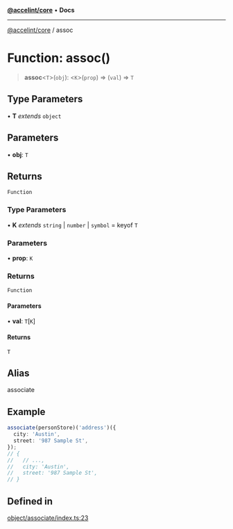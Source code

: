 [**@accelint/core**](../README.md) • **Docs**

***

[@accelint/core](../README.md) / assoc

# Function: assoc()

> **assoc**\<`T`\>(`obj`): \<`K`\>(`prop`) => (`val`) => `T`

## Type Parameters

• **T** *extends* `object`

## Parameters

• **obj**: `T`

## Returns

`Function`

### Type Parameters

• **K** *extends* `string` \| `number` \| `symbol` = keyof `T`

### Parameters

• **prop**: `K`

### Returns

`Function`

#### Parameters

• **val**: `T`\[`K`\]

#### Returns

`T`

## Alias

associate

## Example

```ts
associate(personStore)('address')({
  city: 'Austin',
  street: '987 Sample St',
});
// {
//   // ...,
//   city: 'Austin',
//   street: '987 Sample St',
// }
```

## Defined in

[object/associate/index.ts:23](https://github.com/gohypergiant/standard-toolkit/blob/258694cea8ed8bbd956b3cf5da47c2c9debcf127/packages/core/src/object/associate/index.ts#L23)
